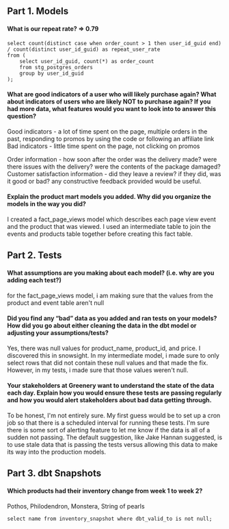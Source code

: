 ## Part 1. Models

#### What is our repeat rate? => 0.79
```
select count(distinct case when order_count > 1 then user_id_guid end) / count(distinct user_id_guid) as repeat_user_rate
from (
    select user_id_guid, count(*) as order_count
    from stg_postgres_orders
    group by user_id_guid
);
```

#### What are good indicators of a user who will likely purchase again? What about indicators of users who are likely NOT to purchase again? If you had more data, what features would you want to look into to answer this question?
Good indicators - a lot of time spent on the page, multiple orders in the past, responding to promos by using the code or following an affiliate link
Bad indicators - little time spent on the page, not clicking on promos

Order information - how soon after the order was the delivery made? were there issues with the delivery? were the contents of the package damaged?
Customer satisfaction information - did they leave a review? if they did, was it good or bad? any constructive feedback provided would be useful. 

#### Explain the product mart models you added. Why did you organize the models in the way you did?
I created a fact_page_views model which describes each page view event and the product that was viewed. I used an intermediate table to join the events and products table together before creating this fact table. 


## Part 2. Tests

#### What assumptions are you making about each model? (i.e. why are you adding each test?)
for the fact_page_views model, i am making sure that the values from the product and event table aren't null

#### Did you find any “bad” data as you added and ran tests on your models? How did you go about either cleaning the data in the dbt model or adjusting your assumptions/tests?
Yes, there was null values for product_name, product_id, and price. I discovered this in snowsight. In my intermediate model, i made sure to only select rows that did not contain these null values and that made the fix. However, in my tests, i made sure that those values weren't null.


#### Your stakeholders at Greenery want to understand the state of the data each day. Explain how you would ensure these tests are passing regularly and how you would alert stakeholders about bad data getting through.

To be honest, I'm not entirely sure. My first guess would be to set up a cron job so that there is a scheduled interval for running these tests. I'm sure there is some sort of alerting feature to let me know if the data is all of a sudden not passing. The default suggestion, like Jake Hannan suggested, is to use stale data that is passing the tests versus allowing this data to make its way into the production models.

## Part 3. dbt Snapshots

#### Which products had their inventory change from week 1 to week 2? 
Pothos, Philodendron, Monstera, String of pearls
```
select name from inventory_snapshot where dbt_valid_to is not null;
```


